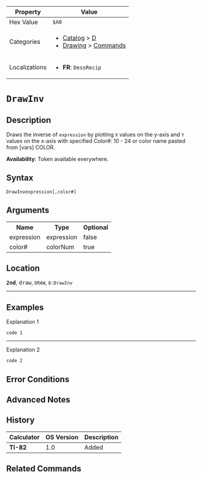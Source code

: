 | Property      | Value |
|---------------|-------|
| Hex Value     | `$A8`|
| Categories    | <ul><li>[Catalog](<../categories/Catalog.md>) > [D](<../categories/Catalog.md#D>)</li><li>[Drawing](<../categories/Drawing.md>) > [Commands](<../categories/Drawing.md#Commands>)</li></ul> |
| Localizations | <ul><li><b>FR</b>: `DessRecip `</li></ul> |

# `DrawInv `

## Description
Draws the inverse of `expression` by plotting `X` values on the y-axis and `Y` values on the x-axis with specified
Color#: 10 - 24 or color name pasted from [vars] COLOR.


<b>Availability</b>: Token available everywhere.

## Syntax
`DrawInvexpression[,color#]`

## Arguments
<table>
<tr><th>Name</th><th>Type</th><th>Optional</th></tr>

<tr><td>expression</td><td>expression</td><td>false</td></tr>

<tr><td>color#</td><td>colorNum</td><td>true</td></tr>

</table>

## Location
<tt><kbd><b>2nd</b></kbd></tt>, <kbd>draw</kbd>, `DRAW`, `8:DrawInv`
<hr>

## Examples

Explanation 1
```ti-basic
code 1
```
---
Explanation 2
```ti-basic
code 2
```

## Error Conditions


## Advanced Notes


## History
| Calculator | OS Version | Description |
|------------|------------|-------------|
| <b>TI-82</b> | 1.0 | Added

## Related Commands

    